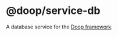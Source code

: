 @doop/service-db
==================

A database service for the [Doop framework](https://github.com/MomsFriendlyDevCo/Doop).
